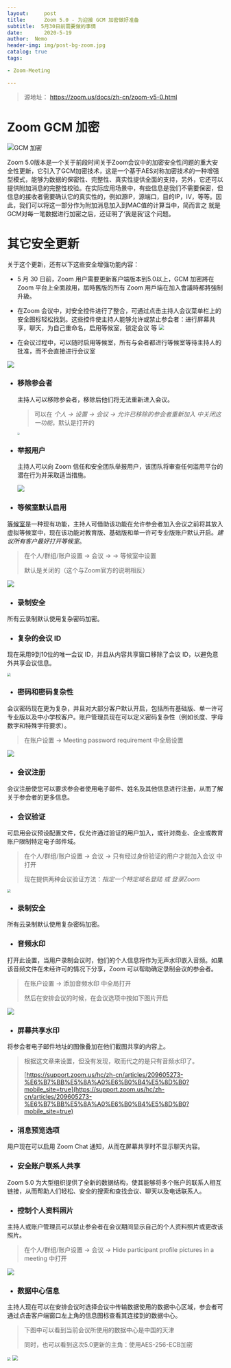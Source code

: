 ```yaml
---
layout:     post
title:      Zoom 5.0 - 为迎接 GCM 加密做好准备
subtitle:  5月30日前需要做的事情
date:       2020-5-19
author:  Nemo
header-img: img/post-bg-zoom.jpg
catalog: true
tags:

- Zoom-Meeting

---
```


> 源地址： https://zoom.us/docs/zh-cn/zoom-v5-0.html

# Zoom GCM 加密

![GCM 加密](https://cdn.jsdelivr.net/gh/tangx007/tangx007.github.io/img/20200519135822.png)

Zoom 5.0版本是一个关于前段时间关于Zoom会议中的加密安全性问题的重大安全性更新，它引入了GCM加密技术，这是一个基于AES对称加密技术的一种增强型模式，能够为数据的保密性、完整性、真实性提供全面的支持，另外，它还可以提供附加消息的完整性校验。在实际应用场景中，有些信息是我们不需要保密，但信息的接收者需要确认它的真实性的，例如源IP，源端口，目的IP，IV，等等。因此，我们可以将这一部分作为附加消息加入到MAC值的计算当中，简而言之 就是GCM对每一笔数据进行加密之后，还证明了‘我是我’这个问题。

# 其它安全更新

关于这个更新，还有以下这些安全增强功能内容：

- 5 月 30 日前，Zoom 用户需要更新客户端版本到5.0以上，GCM 加密將在 Zoom 平台上全面啟用，屆時舊版的所有 Zoom 用戶端在加入會議時都將強制升級。
- 在Zoom 会议中，对安全控件进行了整合，可通过点击主持人会议菜单栏上的安全图标轻松找到。这些控件使主持人能够允许或禁止参会者：进行屏幕共享，聊天，为自己重命名，启用等候室，锁定会议 等
  <img src="https://cdn.jsdelivr.net/gh/tangx007/tangx007.github.io/img/20200519142242.png" style="zoom:80%;" />

- 在会议过程中，可以随时启用等候室，所有与会者都进行等候室等待主持人的批准，而不会直接进行会议室

![](https://cdn.jsdelivr.net/gh/tangx007/tangx007.github.io/img/20200519142431.png)

- ### 移除参会者

  主持人可以移除参会者，移除后他们将无法重新进入会议。

  > 可以在 *个人 -> 设置 -> 会议 -> 允许已移除的参会者重新加入 中关闭这一功能*，默认是打开的

  <img src="https://cdn.jsdelivr.net/gh/tangx007/tangx007.github.io/img/bfe17c574bd0f0cab7ad9867894c785.jpg" style="zoom: 33%;" />

- ### 举报用户

  主持人可以向 Zoom 信任和安全团队举报用户，该团队将审查任何滥用平台的潜在行为并采取适当措施。

  ![](https://cdn.jsdelivr.net/gh/tangx007/tangx007.github.io/img/20200519145418.png)

- ### 等候室默认启用
[等候室](https://support.zoom.us/hc/en-us/articles/115000332726-Waiting-Room)是一种现有功能，主持人可借助该功能在允许参会者加入会议之前将其放入虚拟等候室中，现在该功能对教育版、基础版和单一许可专业版账户默认开启。*建议所有客户最好打开等候室*。

  > 在个人/群组/账户设置 -> 会议 ->  -> 等候室中设置
  >
  > 默认是关闭的（这个与Zoom官方的说明相反）

  ![](https://cdn.jsdelivr.net/gh/tangx007/tangx007.github.io/img/20200519152952.png)

- ### 录制安全
所有云录制默认使用复杂密码加密。

- ### 复杂的会议 ID
现在采用9到10位的唯一会议 ID，并且从内容共享窗口移除了会议 ID，以避免意外共享会议信息。

  <img src="https://cdn.jsdelivr.net/gh/tangx007/tangx007.github.io/img/20200519152517.png" style="zoom:50%;" />

- ### 密码和密码复杂性
会议密码现在更为复杂，并且对大部分客户默认开启，包括所有基础版、单一许可专业版以及中小学校客户。账户管理员现在可以定义密码复杂性（例如长度、字母数字和特殊字符要求）。

  > 在账户设置 -> Meeting password requirement 中全局设置

  ![](https://cdn.jsdelivr.net/gh/tangx007/tangx007.github.io/img/20200520101900.png)

- ### 会议注册
会议注册使您可以要求参会者使用电子邮件、姓名及其他信息进行注册，从而了解关于参会者的更多信息。

- ### 会议验证
可启用会议预设配置文件，仅允许通过验证的用户加入，或针对商业、企业或教育账户限制特定电子邮件域。

  > 在个人/群组/账户设置 -> 会议 -> 只有经过身份验证的用户才能加入会议 中打开
  >
  > 现在提供两种会议验证方法：*指定一个特定域名登陆 或 登录Zoom*

<img src="https://cdn.jsdelivr.net/gh/tangx007/tangx007.github.io/img/20200519173307.png" style="zoom:50%;" />

- ### 录制安全
所有云录制默认使用复杂密码加密。

- ### 音频水印
打开此设置，当用户录制会议时，他们的个人信息将作为无声水印嵌入音频。如果该音频文件在未经许可的情况下分享，Zoom 可以帮助确定录制会议的参会者。

  > 在账户设置 -> 添加音频水印 中全局打开
  >
  > 然后在安排会议的时候，在会议选项中按如下图片开启

  ![](https://cdn.jsdelivr.net/gh/tangx007/tangx007.github.io/img/20200519162952.png)

- ### 屏幕共享水印
将参会者电子邮件地址的图像叠加在他们截图共享的内容上。

  > 根据这文章来设置，但没有发现，取而代之的是只有音频水印了。
  >
  > [https://support.zoom.us/hc/zh-cn/articles/209605273-%E6%B7%BB%E5%8A%A0%E6%B0%B4%E5%8D%B0?mobile_site=true](https://support.zoom.us/hc/zh-cn/articles/209605273-%E6%B7%BB%E5%8A%A0%E6%B0%B4%E5%8D%B0?mobile_site=true)

- ### 消息预览选项
用户现在可以启用 Zoom Chat 通知，从而在屏幕共享时不显示聊天内容。

- ### 安全账户联系人共享
Zoom 5.0 为大型组织提供了全新的数据结构，使其能够将多个账户的联系人相互链接，从而帮助人们轻松、安全的搜索和查找会议、聊天以及电话联系人。

- ### 控制个人资料照片
主持人或账户管理员可以禁止参会者在会议期间显示自己的个人资料照片或更改该照片。

> 在个人/群组/账户设置 -> 会议 -> Hide participant profile pictures in a meeting 中打开

![](https://cdn.jsdelivr.net/gh/tangx007/tangx007.github.io/img/20200519171742.png)

- ### 数据中心信息
主持人现在可以在安排会议时选择会议中传输数据使用的数据中心区域，参会者可通过点击客户端窗口左上角的信息图标查看其连接到的数据中心。

  > 下图中可以看到当前会议所使用的数据中心是中国的天津
  >
  > 同时，也可以看到这次5.0更新的主角：使用AES-256-ECB加密

<img src="https://cdn.jsdelivr.net/gh/tangx007/tangx007.github.io/img/20200519144633.png" style="zoom:50%;" />

<img src="https://cdn.jsdelivr.net/gh/tangx007/tangx007.github.io/img/20200519152610.png" style="zoom: 80%;" />